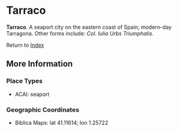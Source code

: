 # Tarraco
**Tarraco**. 
A seaport city on the eastern coast of Spain; modern-day Tarragona. 
Other forms include: 
*Col. Iulia Urbs Triumphalis*. 








Return to [Index](00-Index.md)

## More Information

### Place Types

* ACAI: seaport



### Geographic Coordinates

* Biblica Maps: lat 41.11614; lon 1.25722




